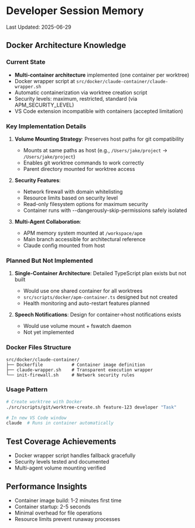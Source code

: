 # Developer Session Memory
Last Updated: 2025-06-29

## Docker Architecture Knowledge

### Current State
- **Multi-container architecture** implemented (one container per worktree)
- Docker wrapper script at `src/docker/claude-container/claude-wrapper.sh`
- Automatic containerization via worktree creation script
- Security levels: maximum, restricted, standard (via APM_SECURITY_LEVEL)
- VS Code extension incompatible with containers (accepted limitation)

### Key Implementation Details
1. **Volume Mounting Strategy**: Preserves host paths for git compatibility
   - Mounts at same paths as host (e.g., `/Users/jake/project` → `/Users/jake/project`)
   - Enables git worktree commands to work correctly
   - Parent directory mounted for worktree access

2. **Security Features**:
   - Network firewall with domain whitelisting
   - Resource limits based on security level
   - Read-only filesystem options for maximum security
   - Container runs with --dangerously-skip-permissions safely isolated

3. **Multi-Agent Collaboration**:
   - APM memory system mounted at `/workspace/apm`
   - Main branch accessible for architectural reference
   - Claude config mounted from host

### Planned But Not Implemented
1. **Single-Container Architecture**: Detailed TypeScript plan exists but not built
   - Would use one shared container for all worktrees
   - `src/scripts/docker/apm-container.ts` designed but not created
   - Health monitoring and auto-restart features planned

2. **Speech Notifications**: Design for container→host notifications exists
   - Would use volume mount + fswatch daemon
   - Not yet implemented

### Docker Files Structure
```
src/docker/claude-container/
├── Dockerfile           # Container image definition
├── claude-wrapper.sh    # Transparent execution wrapper
└── init-firewall.sh     # Network security rules
```

### Usage Pattern
```bash
# Create worktree with Docker
./src/scripts/git/worktree-create.sh feature-123 developer "Task"

# In new VS Code window
claude  # Runs in container automatically
```

## Test Coverage Achievements
- Docker wrapper script handles fallback gracefully
- Security levels tested and documented
- Multi-agent volume mounting verified

## Performance Insights
- Container image build: 1-2 minutes first time
- Container startup: 2-5 seconds
- Minimal overhead for file operations
- Resource limits prevent runaway processes